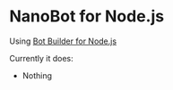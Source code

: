 # NanoBot for Node.js
Using [Bot Builder for Node.js](http://docs.botframework.com/builder/node/overview/)

Currently it does:

* Nothing